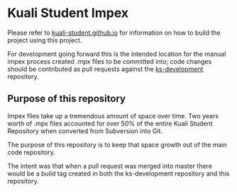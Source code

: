 # Kuali Student Impex

Please refer to [kuali-student.github.io](https://kuali-student.github.io) for information on how to build the project using this project.

For development going forward this is the intended location for the manual impex process created .mpx files to be committed into; code changes should be contributed as pull requests against the [ks-development](https://github.com/kuali-student/ks-development) repository.

## Purpose of this repository

Impex files take up a tremendous amount of space over time.  Two years worth of .mpx files accounted for over 50% of the entire Kuali Student Repository when converted from Subversion into Git.

The purpose of this repository is to keep that space growth out of the main code repository.  

The intent was that when a pull request was merged into master there would be a build tag created in both the ks-development repository and this repository.


